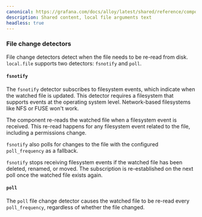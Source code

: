 ```yaml
---
canonical: https://grafana.com/docs/alloy/latest/shared/reference/components/local-file-arguments-text/
description: Shared content, local file arguments text
headless: true
---
```


### File change detectors

File change detectors detect when the file needs to be re-read from disk. `local.file` supports two detectors: `fsnotify` and `poll`.

#### `fsnotify`

The `fsnotify` detector subscribes to filesystem events, which indicate when the watched file is updated.
This detector requires a filesystem that supports events at the operating system level. Network-based filesystems like NFS or FUSE won't work.

The component re-reads the watched file when a filesystem event is received.
This re-read happens for any filesystem event related to the file, including a permissions change.

`fsnotify` also polls for changes to the file with the configured `poll_frequency` as a fallback.

`fsnotify` stops receiving filesystem events if the watched file has been deleted, renamed, or moved.
The subscription is re-established on the next poll once the watched file exists again.

#### `poll`

The `poll` file change detector causes the watched file to be re-read every `poll_frequency`, regardless of whether the file changed.
